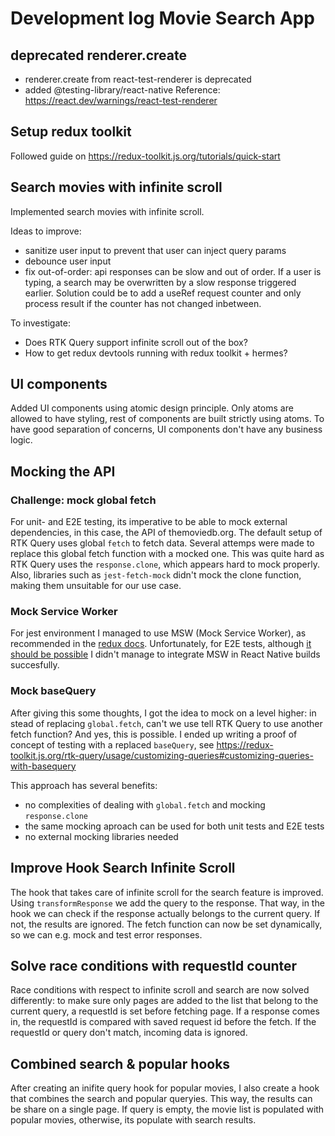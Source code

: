 # Development log Movie Search App

## deprecated renderer.create
- renderer.create from react-test-renderer is deprecated
- added @testing-library/react-native
Reference: https://react.dev/warnings/react-test-renderer

## Setup redux toolkit

Followed guide on https://redux-toolkit.js.org/tutorials/quick-start

## Search movies with infinite scroll

Implemented search movies with infinite scroll.

Ideas to improve:
- sanitize user input to prevent that user can inject query params
- debounce user input
- fix out-of-order: api responses can be slow and out of order. If a user is typing, a search may be overwritten by a slow response triggered earlier. Solution could be to add a useRef request counter and only process result if the counter has not changed inbetween.

To investigate:
- Does RTK Query support infinite scroll out of the box?
- How to get redux devtools running with redux toolkit + hermes?

## UI components

Added UI components using atomic design principle. Only atoms are allowed to have styling, rest of components are built strictly using atoms. To have good separation of concerns, UI components don't have any business logic.

## Mocking the API

### Challenge: mock global fetch
For unit- and E2E testing, its imperative to be able to mock external dependencies, in this case, the API of themoviedb.org. The default setup of RTK Query uses global `fetch` to fetch data. Several attemps were made to replace this global fetch function with a mocked one. This was quite hard as RTK Query uses the `response.clone`, which appears hard to mock properly. Also, libraries such as `jest-fetch-mock` didn't mock the clone function, making them unsuitable for our use case.

### Mock Service Worker

For jest environment I managed to use MSW (Mock Service Worker), as recommended in the [redux docs](https://redux.js.org/usage/writing-tests#ui-and-network-testing-tools). Unfortunately, for E2E tests, although [it should be possible](https://mswjs.io/docs/integrations/react-native/) I didn't manage to integrate MSW in React Native builds succesfully.

### Mock baseQuery

After giving this some thoughts, I got the idea to mock on a level higher: in stead of replacing `global.fetch`, can't we use tell RTK Query to use another fetch function? And yes, this is possible. I ended up writing a proof of concept of testing with a replaced `baseQuery`, see https://redux-toolkit.js.org/rtk-query/usage/customizing-queries#customizing-queries-with-basequery

This approach has several benefits: 
- no complexities of dealing with `global.fetch` and mocking `response.clone`
- the same mocking aproach can be used for both unit tests and E2E tests
- no external mocking libraries needed

## Improve Hook Search Infinite Scroll

The hook that takes care of infinite scroll for the search feature is improved. Using `transformResponse` we add the query to the response. That way, in the hook we can check if the response actually belongs to the current query. If not, the results are ignored. The fetch function can now be set dynamically, so we can e.g. mock and test error responses.

## Solve race conditions with requestId counter

Race conditions with respect to infinite scroll and search are now solved differently: to make sure only pages are added to the list that belong to the current query, a requestId is set before fetching page. If a response comes in, the requestId is compared with saved request id before the fetch. If the requestId or query don't match, incoming data is ignored.

## Combined search & popular hooks

After creating an inifite query hook for popular movies, I also create a hook that combines the search and popular queryies. This way, the results can be share on a single page. If query is empty, the movie list is populated with popular movies, otherwise, its populate with search results.
